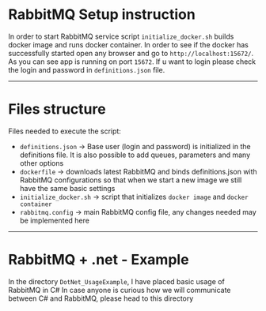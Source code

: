 # RabbitMQ Setup instruction
In order to start RabbitMQ service script `initialize_docker.sh` builds docker image and runs docker container.
In order to see if the docker has successfully started open any browser and go to `http://localhost:15672/`.
As you can see app is running on port `15672`.
If u want to login please check the login and password in `definitions.json` file.

---

# Files structure
Files needed to execute the script:
- `definitions.json` -> Base user (login and password) is initialized in the definitions file. It is also possible to add 
queues, parameters and many other options
- `dockerfile` -> downloads latest RabbitMQ and binds definitions.json with RabbitMQ configurations so that when we start a new image we still have the same basic settings
- `initialize_docker.sh` -> script that initializes `docker image` and `docker container`
- `rabbitmq.config` -> main RabbitMQ config file, any changes needed may be implemented here
---

# RabbitMQ + .net - Example
In the directory `DotNet_UsageExample`, I have placed basic usage of RabbitMQ in C#
In case anyone is curious how we will communicate between C# and RabbitMQ, please head to this directory